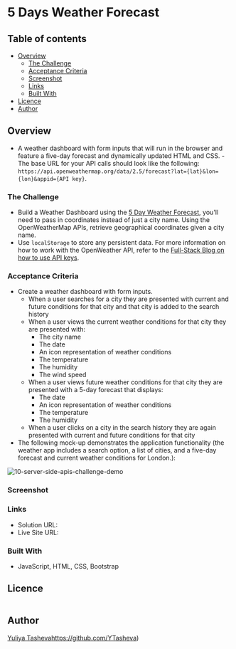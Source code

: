 # 5 Days Weather Forecast

## Table of contents

- [Overview](#overview)
  - [The Challenge](#the-challenge)
  - [Acceptance Criteria](#acceptance-criteria)
  - [Screenshot](#screenshot)
  - [Links](#links)
  - [Built With](#built-with)
- [Licence](#licence)
- [Author](#author)

## Overview

- A weather dashboard with form inputs that will run in the browser and feature a five-day forecast and dynamically updated HTML and CSS.   - The base URL for your API calls should look like the following: `https://api.openweathermap.org/data/2.5/forecast?lat={lat}&lon={lon}&appid={API key}`.

### The Challenge

- Build a Weather Dashboard using the [5 Day Weather Forecast](https://openweathermap.org/forecast5), you'll need to pass in coordinates instead of just a city name. Using the OpenWeatherMap APIs, retrieve geographical coordinates given a city name.
- Use `localStorage` to store any persistent data. For more information on how to work with the OpenWeather API, refer to the [Full-Stack Blog on how to use API keys](https://coding-boot-camp.github.io/full-stack/apis/how-to-use-api-keys).
  
### Acceptance Criteria


* Create a weather dashboard with form inputs.
  * When a user searches for a city they are presented with current and future conditions for that city and that city is added to the search history
  * When a user views the current weather conditions for that city they are presented with:
    * The city name
    * The date
    * An icon representation of weather conditions
    * The temperature
    * The humidity
    * The wind speed
  * When a user views future weather conditions for that city they are presented with a 5-day forecast that displays:
    * The date
    * An icon representation of weather conditions
    * The temperature
    * The humidity
  * When a user clicks on a city in the search history they are again presented with current and future conditions for that city
* The following mock-up demonstrates the application functionality (the weather app includes a search option, a list of cities, and a five-day forecast and current weather conditions for London.):

  
 ![10-server-side-apis-challenge-demo](https://github.com/YTasheva/5-Days-Weather-Forecast/assets/148258557/6b4fc3ba-3ee6-40ce-9ec2-4e79ae40bded)


### Screenshot



### Links

- Solution URL: 
- Live Site URL: 
   
### Built With

- JavaScript, HTML, CSS, Bootstrap

## Licence

<a href="https://opensource.org/licenses/MIT"><img src="https://img.shields.io/badge/License-MIT-yellow.svg" alt=""></a>

## Author

[Yuliya Tasheva](https://github.com/YTasheva)https://github.com/YTasheva)
  
